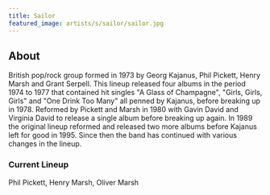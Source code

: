 ```yaml
---
title: Sailor
featured_image: artists/s/sailor/sailor.jpg
---
```

## About

British pop/rock group formed in 1973 by Georg Kajanus, Phil Pickett, Henry Marsh and Grant Serpell. This lineup released four albums in the period 1974 to 1977 that contained hit singles "A Glass of Champagne", "Girls, Girls, Girls" and "One Drink Too Many" all penned by Kajanus, before breaking up in 1978. Reformed by Pickett and Marsh in 1980 with Gavin David and Virginia David to release a single album before breaking up again. In 1989 the original lineup reformed and released two more albums before Kajanus left for good in 1995. Since then the band has continued with various changes in the lineup.

### Current Lineup

Phil Pickett, Henry Marsh, Oliver Marsh

